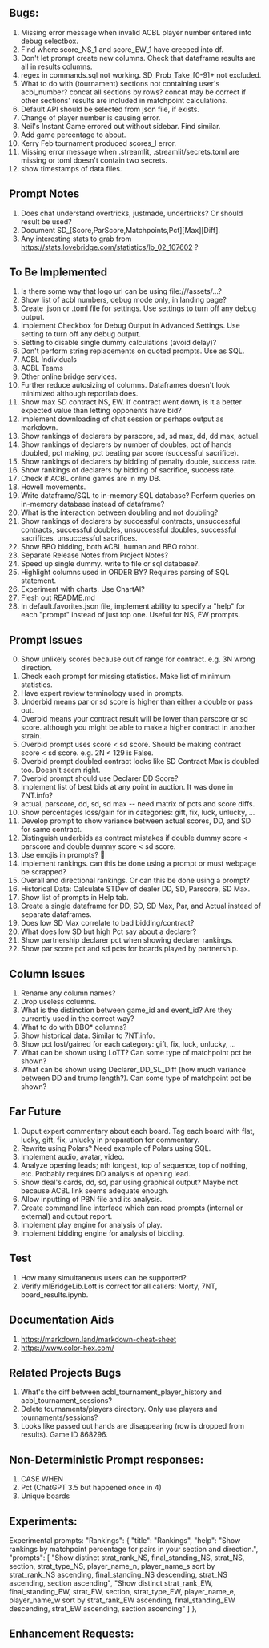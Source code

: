 ## Bugs:
1. Missing error message when invalid ACBL player number entered into debug selectbox.
2. Find where score_NS_1 and score_EW_1 have creeped into df.
3. Don't let prompt create new columns. Check that dataframe results are all in results columns.
4. regex in commands.sql not working. SD_Prob_Take_[0-9]+ not excluded.
5. What to do with (tournament) sections not containing user's acbl_number? concat all sections by rows? concat may be correct if other sections' results are included in matchpoint calculations.
6. Default API should be selected from json file, if exists.
7. Change of player number is causing error.
8. Neil's Instant Game errored out without sidebar. Find similar.
9. Add game percentage to about.
10. Kerry Feb tournament produced scores_l error.
11. Missing error message when .streamlit, .streamlit/secrets.toml are missing or toml doesn't contain two secrets.
12. show timestamps of data files.

## Prompt Notes
1. Does chat understand overtricks, justmade, undertricks? Or should result be used?
2. Document SD_[Score,ParScore,Matchpoints,Pct][Max][Diff].
3. Any interesting stats to grab from https://stats.lovebridge.com/statistics/lb_02_107602 ?

## To Be Implemented
1. Is there some way that logo url can be using file:///assets/...?
2. Show list of acbl numbers, debug mode only, in landing page?
3. Create .json or .toml file for settings. Use settings to turn off any debug output.
4. Implement Checkbox for Debug Output in Advanced Settings. Use setting to turn off any debug output.
5. Setting to disable single dummy calculations (avoid delay)?
6. Don't perform string replacements on quoted prompts. Use as SQL.
7. ACBL Individuals
8. ACBL Teams
9. Other online bridge services.
10. Further reduce autosizing of columns. Dataframes doesn't look minimized although reportlab does.
11. Show max SD contract NS, EW. If contract went down, is it a better expected value than letting opponents have bid?
13. Implement downloading of chat session or perhaps output as markdown.
14. Show rankings of declarers by parscore, sd, sd max, dd, dd max, actual.
15. Show rankings of declarers by number of doubles, pct of hands doubled, pct making, pct beating par score (successful sacrifice).
16. Show rankings of declarers by bidding of penalty double, success rate.
17. Show rankings of declarers by bidding of sacrifice, success rate.
18. Check if ACBL online games are in my DB.
20. Howell movements.
21. Write dataframe/SQL to in-memory SQL database? Perform queries on in-memory database instead of dataframe?
22. What is the interaction between doubling and not doubling?
23. Show rankings of declarers by successful contracts, unsuccessful contracts, successful doubles, unsuccessful doubles, successful sacrifices, unsuccessful sacrifices.
25. Show BBO bidding, both ACBL human and BBO robot.
26. Separate Release Notes from Project Notes?
27. Speed up single dummy. write to file or sql database?.
28. Highlight columns used in ORDER BY? Requires parsing of SQL statement.
29. Experiment with charts. Use ChartAI?
30. Flesh out README.md
31. In default.favorites.json file, implement ability to specify a "help" for each "prompt" instead of just top one. Useful for NS, EW prompts.

## Prompt Issues
0. Show unlikely scores because out of range for contract. e.g. 3N wrong direction.
1. Check each prompt for missing statistics. Make list of minimum statistics.
2. Have expert review terminology used in prompts.
3. Underbid means par or sd score is higher than either a double or pass out.
4. Overbid means your contract result will be lower than parscore or sd score. although you might be able to make a higher contract in another strain.
5. Overbid prompt uses score < sd score. Should be making contract score < sd score. e.g. 2N < 129 is False.
6. Overbid prompt doubled contract looks like SD Contract Max is doubled too. Doesn't seem right.
7. Overbid prompt should use Declarer DD Score?
8. Implement list of best bids at any point in auction. It was done in 7NT.info?
9. actual, parscore, dd, sd, sd max -- need matrix of pcts and score diffs.
10. Show percentages loss/gain for in categories: gift, fix, luck, unlucky, ...
11. Develop prompt to show variance between actual scores, DD, and SD for same contract.
12. Distinguish underbids as contract mistakes if double dummy score < parscore and double dummy score < sd score.
13. Use emojis in prompts? 🥸
14. implement rankings. can this be done using a prompt or must webpage be scrapped?
15. Overall and directional rankings. Or can this be done using a prompt?
17. Historical Data: Calculate STDev of dealer DD, SD, Parscore, SD Max.
18. Show list of prompts in Help tab.
19. Create a single dataframe for DD, SD, SD Max, Par, and Actual instead of separate dataframes.
20. Does low SD Max correlate to bad bidding/contract?
21. What does low SD but high Pct say about a declarer? 
22. Show partnership declarer pct when showing declarer rankings.
23. Show par score pct and sd pcts for boards played by partnership.

## Column Issues
1. Rename any column names?
2. Drop useless columns.
3. What is the distinction between game_id and event_id? Are they currently used in the correct way?
4. What to do with BBO* columns?
5. Show historical data. Similar to 7NT.info.
6. Show pct lost/gained for each category: gift, fix, luck, unlucky, ...
7. What can be shown using LoTT? Can some type of matchpoint pct be shown?
8. What can be shown using Declarer_DD_SL_Diff (how much variance between DD and trump length?). Can some type of matchpoint pct be shown?

## Far Future
1. Ouput expert commentary about each board. Tag each board with flat, lucky, gift, fix, unlucky in preparation for commentary.
2. Rewrite using Polars? Need example of Polars using SQL.
3. Implement audio, avatar, video.
4. Analyze opening leads; nth longest, top of sequence, top of nothing, etc. Probably requires DD analysis of opening lead.
5. Show deal's cards, dd, sd, par using graphical output? Maybe not because ACBL link seems adequate enough.
6. Allow inputting of PBN file and its analysis.
7. Create command line interface which can read prompts (internal or external) and output report.
8. Implement play engine for analysis of play.
9. Implement bidding engine for analysis of bidding.

## Test
1. How many simultaneous users can be supported?
2. Verify mlBridgeLib.Lott is correct for all callers: Morty, 7NT, board_results.ipynb.

## Documentation Aids
1. https://markdown.land/markdown-cheat-sheet
2. https://www.color-hex.com/

## Related Projects Bugs
1. What's the diff between acbl_tournament_player_history and acbl_tournament_sessions?
2. Delete tournaments/players directory. Only use players and tournaments/sessions?
3. Looks like passed out hands are disappearing (row is dropped from results). Game ID 868296.

## Non-Deterministic Prompt responses:
1. CASE WHEN
2. Pct (ChatGPT 3.5 but happened once in 4)
3. Unique boards


## Experiments:
Experimental prompts:
		"Rankings": {
			"title": "Rankings",
			"help": "Show rankings by matchpoint percentage for pairs in your section and direction.",
			"prompts": [
				"Show distinct strat_rank_NS, final_standing_NS, strat_NS, section, strat_type_NS, player_name_n, player_name_s sort by strat_rank_NS ascending, final_standing_NS descending, strat_NS ascending, section ascending",
				"Show distinct strat_rank_EW, final_standing_EW, strat_EW, section, strat_type_EW, player_name_e, player_name_w sort by strat_rank_EW ascending, final_standing_EW descending, strat_EW ascending, section ascending"
			]
		},

## Enhancement Requests:


